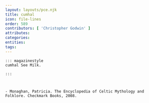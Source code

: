 ```yaml
---
layout: layouts/pce.njk
title: cumhal
icon: file-lines
order: 589
contributors: [ 'Christopher Godwin' ]
attributes:
categories:
entities:
tags:
---
```

``` tab [group1:Info]
::: magazinestyle
cumhal See Milk.

:::
```
``` tab [group1:Attributes]
```
``` tab [group1:Entities]
```
``` tab [group1:Sources]
- Monaghan, Patricia. The Encyclopedia of Celtic Mythology and Folklore. Checkmark Books, 2008.
```
